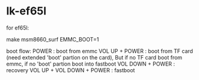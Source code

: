 lk-ef65l
========
for ef65l:

make msm8660_surf EMMC_BOOT=1 



boot flow:
POWER : boot from emmc
VOL UP + POWER : boot from TF card (need extended 'boot' partion on the card), But if no TF card boot from emmc, if no 'boot' partion boot into fastboot
VOL DOWN + POWER : recovery
VOL UP + VOL DOWN + POWER : fastboot


